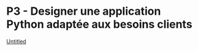 # P3 - Designer une application Python adaptée aux besoins clients

[Untitled](https://www.notion.so/a3d9551925d94557969bdba5a7bf7828)